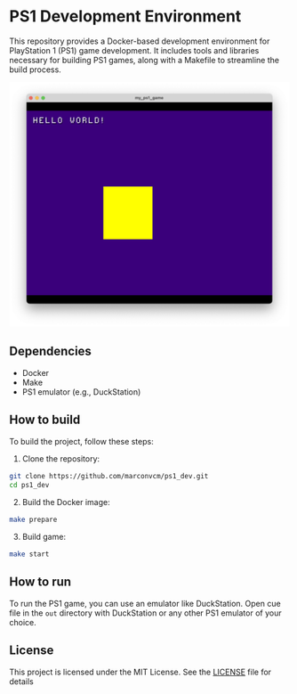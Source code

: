 # PS1 Development Environment
This repository provides a Docker-based development environment for PlayStation 1 (PS1) game development. It includes tools and libraries necessary for building PS1 games, along with a Makefile to streamline the build process.

<p align="center">
  <img src=".github/screenshot1.png" alt="PS1 Development Environment" width="600">
</p>

## Dependencies
- Docker
- Make
- PS1 emulator (e.g., DuckStation)

## How to build
To build the project, follow these steps:
1. Clone the repository:
```bash
git clone https://github.com/marconvcm/ps1_dev.git
cd ps1_dev
```
2. Build the Docker image:
```bash
make prepare
```

3. Build game:
```bash
make start
```

## How to run
To run the PS1 game, you can use an emulator like DuckStation. Open cue file in the `out` directory with DuckStation or any other PS1 emulator of your choice.

## License
This project is licensed under the MIT License. See the [LICENSE](LICENSE) file for details
